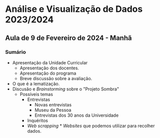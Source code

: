 # Análise e Visualização de Dados 2023/2024

## Aula de 9 de Fevereiro de 2024 - Manhã

### Sumário

* Apresentação da Unidade Curricular
  * Apresentação dos docentes.
  * Apresentação do programa
  * Breve discussão sobre a avaliação.
* O que é a lematização.
* Discusão e _Brainstorming_ sobre o "Projeto Sombra"
   * Possíveis temas
        * Entrevistas
          * Novas entrevistas
          * Museu da Pessoa
          * Entrevistas dos 30 anos da Universidade      
        * Inquéritos
        * _Web scrapping_
               * _Websites_ que podemos utilizar para recolher dados.   
